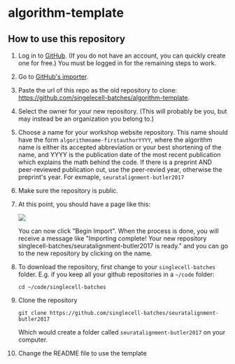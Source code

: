 # algorithm-template


## How to use this repository


1.  Log in to [GitHub](https://github.com/).
    (If you do not have an account, you can quickly create one for free.)
    You must be logged in for the remaining steps to work.

2.  Go to [GitHub's importer][importer].

3.  Paste the url of this repo as the old repository to clone:
    <https://github.com/singelecell-batches/algorithm-template>.

4.  Select the owner for your new repository.
    (This will probably be you, but may instead be an organization you belong to.)

5.  Choose a name for your workshop website repository. This name should have
    the form `algorithmname-firstauthorYYYY`, where the algorithm name is
    either its accepted abbreviation or your best shortening of the name, and
    YYYY is the publication date of the most recent publication which explains
    the math behind the code. If there is a preprint AND peer-reviewed
    publication out, use the peer-revied year, otherwise the preprint's year.
    For exmaple, `seuratalignment-butler2017`

6.  Make sure the repository is public.

7.  At this point, you should have a page like this:

    ![](fig/using-github-import.png?raw=true)

    You can now click "Begin Import". When the process is done, you will
    receive a message like "Importing complete! Your new repository
    singlecell-batches/seuratalignment-butler2017 is ready." and you can go to the new repository
    by clicking on the name.

8. To download the repository, first change to your `singlecell-batches`
   folder. E.g. if you keep all your github repositories in a `~/code` folder:
    ```
    cd ~/code/singlecell-batches
    ```
9. Clone the repository
    ```
    git clone https://github.com/singlecell-batches/seuratalignment-butler2017
    ```
   Which would create a folder called `seuratalignment-butler2017` on your
   computer.
10. Change the README file to use the template

    ```


[importer]: http://import.github.com/new
